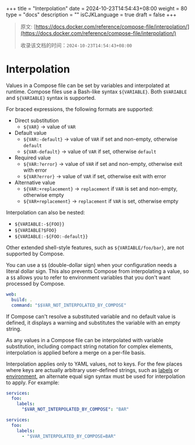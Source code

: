 +++
title = "Interpolation"
date = 2024-10-23T14:54:43+08:00
weight = 80
type = "docs"
description = ""
isCJKLanguage = true
draft = false
+++

> 原文: [https://docs.docker.com/reference/compose-file/interpolation/](https://docs.docker.com/reference/compose-file/interpolation/)
>
> 收录该文档的时间：`2024-10-23T14:54:43+08:00`

# Interpolation

Values in a Compose file can be set by variables and interpolated at runtime. Compose files use a Bash-like syntax `${VARIABLE}`. Both `$VARIABLE` and `${VARIABLE}` syntax is supported.

For braced expressions, the following formats are supported:

- Direct substitution
  - `${VAR}` -> value of `VAR`
- Default value
  - `${VAR:-default}` -> value of `VAR` if set and non-empty, otherwise `default`
  - `${VAR-default}` -> value of `VAR` if set, otherwise `default`
- Required value
  - `${VAR:?error}` -> value of `VAR` if set and non-empty, otherwise exit with error
  - `${VAR?error}` -> value of `VAR` if set, otherwise exit with error
- Alternative value
  - `${VAR:+replacement}` -> `replacement` if `VAR` is set and non-empty, otherwise empty
  - `${VAR+replacement}` -> `replacement` if `VAR` is set, otherwise empty

Interpolation can also be nested:

- `${VARIABLE:-${FOO}}`
- `${VARIABLE?$FOO}`
- `${VARIABLE:-${FOO:-default}}`

Other extended shell-style features, such as `${VARIABLE/foo/bar}`, are not supported by Compose.

You can use a `$$` (double-dollar sign) when your configuration needs a literal dollar sign. This also prevents Compose from interpolating a value, so a `$$` allows you to refer to environment variables that you don't want processed by Compose.



```yml
web:
  build: .
  command: "$$VAR_NOT_INTERPOLATED_BY_COMPOSE"
```

If Compose can't resolve a substituted variable and no default value is defined, it displays a warning and substitutes the variable with an empty string.

As any values in a Compose file can be interpolated with variable substitution, including compact string notation for complex elements, interpolation is applied before a merge on a per-file basis.

Interpolation applies only to YAML values, not to keys. For the few places where keys are actually arbitrary user-defined strings, such as [labels](https://docs.docker.com/reference/compose-file/services/#labels) or [environment](https://docs.docker.com/reference/compose-file/services/#environment), an alternate equal sign syntax must be used for interpolation to apply. For example:



```yml
services:
  foo:
    labels:
      "$VAR_NOT_INTERPOLATED_BY_COMPOSE": "BAR"
```



```yml
services:
  foo:
    labels:
      - "$VAR_INTERPOLATED_BY_COMPOSE=BAR"
```
